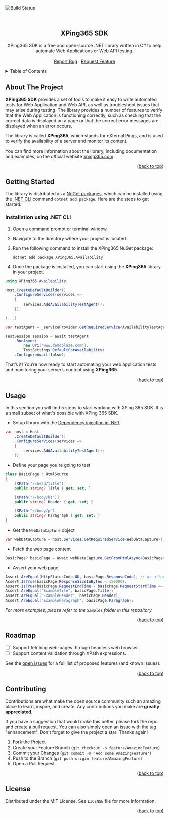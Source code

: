 <div id="top"></div>

![Build Status](https://github.com/XPing365/xping365-sdk/actions/workflows/dotnet.yml/badge.svg)

<!-- PROJECT LOGO -->
<br />
<div align="center">
  <h2 align="center">XPing365 SDK</h3>
  <p align="center">
    XPing365 SDK is a free and open-source .NET library written in C# to help automate Web Applications or Web API testing.
    <br />
    <br />
    <a href="https://github.com/XPing365/xping365-sdk/issues">Report Bug</a>
    ·
    <a href="https://github.com/XPing365/xping365-sdk/issues">Request Feature</a>
  </p>
</div>


<!-- TABLE OF CONTENTS -->
<details>
  <summary>Table of Contents</summary>
  <ol>
    <li><a href="#about-the-project">About The Project</a></li>
    <li><a href="#getting-started">Getting Started</a>
      <ul>
        <li><a href="#installation">Installation using .NET CLI</a></li>
      </ul>
    </li>
    <li><a href="#usage">Usage</a></li>
    <li><a href="#roadmap">Roadmap</a></li>
    <li><a href="#contributing">Contributing</a></li>
    <li><a href="#license">License</a></li>
    <li><a href="#acknowledgments">Acknowledgments</a></li>
  </ol>
</details> 


<!-- ABOUT THE PROJECT -->
## About The Project

<b>XPing365 SDK</b> provides a set of tools to make it easy to write automated tests for Web Application and Web API, as well as troubleshoot issues that may arise during testing. The library provides a number of features to verify that the Web Application is functioning correctly, such as checking that the correct data is displayed on a page or that the correct error messages are displayed when an error occurs.

The library is called <b>XPing365</b>, which stands for eXternal Pings, and is used to verify the availability of a server and monitor its content. 

You can find more information about the library, including documentation and examples, on the official website <a href="https://www.xping365.com">xping365.com</a>.

<p align="right">(<a href="#top">back to top</a>)</p>


<!-- GETTING STARTED -->
## Getting Started

The library is distributed as a [NuGet packages](https://www.nuget.org/profiles/XPing365), which can be installed using the [.NET CLI](https://docs.microsoft.com/en-us/dotnet/core/tools/) command `dotnet add package`. Here are the steps to get started:

### Installation using .NET CLI

1. Open a command prompt or terminal window.

2. Navigate to the directory where your project is located.

3. Run the following command to install the XPing365 NuGet package:

   ```
   dotnet add package XPing365.Availability
   ```

4. Once the package is installed, you can start using the <b>XPing365</b> library in your project.

```c#
using XPing365.Availability;

Host.CreateDefaultBuilder()
    .ConfigureServices(services =>
    {
        services.AddAvailabilityTestAgent();
    });

(...)

var testAgent = _serviceProvider.GetRequiredService<AvailabilityTestAgent>();

TestSession session = await testAgent
    .RunAsync(
        new Uri("www.demoblaze.com"),
        TestSettings.DefaultForAvailability)
    .ConfigureAwait(false);
```

That’s it! You’re now ready to start automating your web application tests and monitoring your server’s content using <b>XPing365</b>.

<p align="right">(<a href="#top">back to top</a>)</p>


<!-- USAGE EXAMPLES -->
## Usage

In this section you will find 5 steps to start working with XPing 365 SDK. It is a small subset of what's possible with XPing 365 SDK. 

-  Setup library with the [Dependency injection in .NET](https://docs.microsoft.com/en-us/dotnet/core/extensions/dependency-injection).
```c#
var host = Host
    .CreateDefaultBuilder()
    .ConfigureServices(services =>
    {
        services.AddAvailabilityTestAgent();
    });
```

- Define your page you're going to test
```c#
class BasicPage : HtmlSource
{
    [XPath("//head/title")]
    public string? Title { get; set; }

    [XPath("//body/h1")]
    public string? Header { get; set; }

    [XPath("//body/p")]
    public string? Paragraph { get; set; }
}
```

- Get the `WebDataCapture` object
```c#
var webDataCapture = host.Services.GetRequiredService<WebDataCapture>();
```

- Fetch the web page content
```c#
BasicPage? basicPage = await webDataCapture.GetFromHtmlAsync<BasicPage>("/");
```

- Assert your web page
```c#
Assert.AreEqaul(HttpStatusCode.OK, basicPage.ResponseCode); // or alternatively check property IsSuccessResponseCode
Assert.IsTrue(basicPage.ResponseSizeInBytes < 150000);
Assert.IsTrue(basicPage.RequestEndTime - basicPage.RequestStartTime <= TimeSpan.FromSeconds(5));
Assert.AreEqual("ExampleTile", basicPage.Title);
Assert.AreEqual("ExampleHeader", basicPage.Header);
Assert.AreEqual("ExampleParagraph", basicPage.Paragraph);
```

_For more examples, please refer to the `Samples` folder in this repository._

<p align="right">(<a href="#top">back to top</a>)</p>


<!-- ROADMAP -->
## Roadmap

- [ ] Support fetching web-pages through headless web browser.
- [ ] Support content validation through XPath expressions.

See the [open issues](https://github.com/XPing365/xping365-sdk/issues) for a full list of proposed features (and known issues).

<p align="right">(<a href="#top">back to top</a>)</p>


<!-- CONTRIBUTING -->
## Contributing

Contributions are what make the open source community such an amazing place to learn, inspire, and create. Any contributions you make are **greatly appreciated**.

If you have a suggestion that would make this better, please fork the repo and create a pull request. You can also simply open an issue with the tag "enhancement".
Don't forget to give the project a star! Thanks again!

1. Fork the Project
2. Create your Feature Branch (`git checkout -b feature/AmazingFeature`)
3. Commit your Changes (`git commit -m 'Add some AmazingFeature'`)
4. Push to the Branch (`git push origin feature/AmazingFeature`)
5. Open a Pull Request

<p align="right">(<a href="#top">back to top</a>)</p>


<!-- LICENSE -->
## License

Distributed under the MIT License. See `LICENSE` file for more information.

<p align="right">(<a href="#top">back to top</a>)</p>


<!-- MARKDOWN LINKS & IMAGES -->
<!-- https://www.markdownguide.org/basic-syntax/#reference-style-links -->
[contributors-shield]: https://img.shields.io/github/contributors/XPing365/xping365-sdk.svg?style=for-the-badge
[contributors-url]: https://github.com/XPing365/xping365-sdk/graphs/contributors
[forks-shield]: https://img.shields.io/github/forks/XPing365/xping365-sdk.svg?style=for-the-badge
[forks-url]: https://github.com/XPing365/xping365-sdk/network/members
[stars-shield]: https://img.shields.io/github/stars/XPing365/xping365-sdk.svg?style=for-the-badge
[stars-url]: https://github.com/XPing365/xping365-sdk/stargazers
[issues-shield]: https://img.shields.io/github/issues/XPing365/xping365-sdk.svg?style=for-the-badge
[issues-url]: https://github.com/XPing365/xping365-sdk/issues
[license-shield]: https://img.shields.io/github/license/XPing365/xping365-sdk.svg?style=for-the-badge
[license-url]: https://github.com/XPing365/xping365-sdk/blob/master/LICENSE.txt
[linkedin-shield]: https://img.shields.io/badge/-LinkedIn-black.svg?style=for-the-badge&logo=linkedin&colorB=555
[linkedin-url]: https://linkedin.com/in/adriandydecki
[product-screenshot]: images/screenshot.png
[Next.js]: https://img.shields.io/badge/next.js-000000?style=for-the-badge&logo=nextdotjs&logoColor=white
[Next-url]: https://nextjs.org/
[React.js]: https://img.shields.io/badge/React-20232A?style=for-the-badge&logo=react&logoColor=61DAFB
[React-url]: https://reactjs.org/
[Vue.js]: https://img.shields.io/badge/Vue.js-35495E?style=for-the-badge&logo=vuedotjs&logoColor=4FC08D
[Vue-url]: https://vuejs.org/
[Angular.io]: https://img.shields.io/badge/Angular-DD0031?style=for-the-badge&logo=angular&logoColor=white
[Angular-url]: https://angular.io/
[Svelte.dev]: https://img.shields.io/badge/Svelte-4A4A55?style=for-the-badge&logo=svelte&logoColor=FF3E00
[Svelte-url]: https://svelte.dev/
[Laravel.com]: https://img.shields.io/badge/Laravel-FF2D20?style=for-the-badge&logo=laravel&logoColor=white
[Laravel-url]: https://laravel.com
[Bootstrap.com]: https://img.shields.io/badge/Bootstrap-563D7C?style=for-the-badge&logo=bootstrap&logoColor=white
[Bootstrap-url]: https://getbootstrap.com
[JQuery.com]: https://img.shields.io/badge/jQuery-0769AD?style=for-the-badge&logo=jquery&logoColor=white
[JQuery-url]: https://jquery.com 
